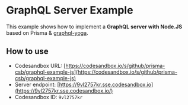 # GraphQL Server Example

This example shows how to implement a **GraphQL server with Node.JS** based on Prisma & [graphql-yoga](https://github.com/prisma/graphql-yoga).

## How to use

- Codesandbox URL: [https://codesandbox.io/s/github/prisma-csb/graphql-example-js](https://codesandbox.io/s/github/prisma-csb/graphql-example-js)
- Server endpoint: [https://9vl2757kr.sse.codesandbox.io](https://9vl2757kr.sse.codesandbox.io/)
- Codesandbox ID: `9vl2757kr`

